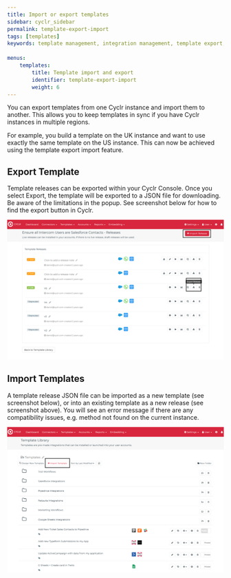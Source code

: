 ```yaml
---
title: Import or export templates
sidebar: cyclr_sidebar
permalink: template-export-import
tags: [templates]
keywords: template management, integration management, template export, template import

menus:
    templates:
        title: Template import and export
        identifier: template-export-import
        weight: 6
---
```


You can export templates from one Cyclr instance and import them to another. This allows you to keep templates in sync if you have Cyclr instances in multiple regions.

For example, you build a template on the UK instance and want to use exactly the same template on the US instance. This can now be achieved using the template export import feature.

Export Template
---------------

Template releases can be exported within your Cyclr Console. Once you select Export, the template will be exported to a JSON file for downloading. Be aware of the limitations in the popup. See screenshot below for how to find the export button in Cyclr.

![](./images/templates/template-export.png)


Import Templates
----------------

A template release JSON file can be imported as a new template (see screenshot below), or into an existing template as a new release (see screenshot above). You will see an error message if there are any compatibility issues, e.g. method not found on the current instance.

![](./images/templates/template-import.png)
